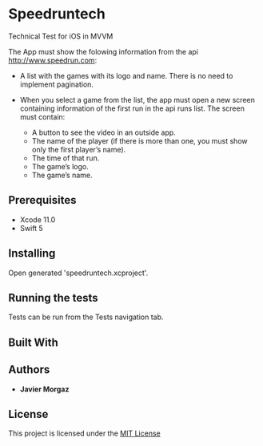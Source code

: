 # Speedruntech

Technical Test for iOS in MVVM

The App must show the folowing information from the api http://www.speedrun.com:

  * A list with the games with its logo and name.
    There is no need to implement pagination.
    
  * When you select a game from the list, the app must open a new screen containing
    information of the first run in the api runs list. The screen must contain:
    - A button to see the video in an outside app.
    - The name of the player (if there is more than one, you must show only the first player’s name).
    - The time of that run.
    - The game’s logo.
    - The game’s name.

## Prerequisites

- Xcode 11.0
- Swift 5

## Installing

Open generated 'speedruntech.xcproject'.

## Running the tests

Tests can be run from the Tests navigation tab.


## Built With


## Authors

* **Javier Morgaz**

## License

This project is licensed under the [MIT License](https://github.com/javiermorgaz/speedruntech/blob/master/LICENSE)
